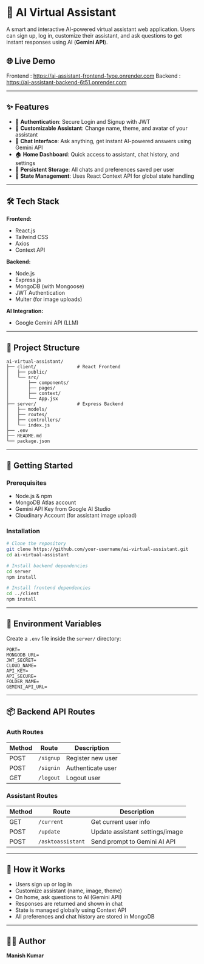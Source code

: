 
# 🤖 AI Virtual Assistant

A smart and interactive AI-powered virtual assistant web application. Users can sign up, log in, customize their assistant, and ask questions to get instant responses using AI (**Gemini API**).

## 🌐 Live Demo

Frontend : https://ai-assistant-frontend-1yoe.onrender.com
Backend :  https://ai-assistant-backend-6t51.onrender.com

---

## ✨ Features

- 🔐 **Authentication**: Secure Login and Signup with JWT  
- 🎨 **Customizable Assistant**: Change name, theme, and avatar of your assistant  
- 💬 **Chat Interface**: Ask anything, get instant AI-powered answers using Gemini API  
- 🏠 **Home Dashboard**: Quick access to assistant, chat history, and settings  
- 💾 **Persistent Storage**: All chats and preferences saved per user  
- 🧠 **State Management**: Uses React Context API for global state handling  

---

## 🛠 Tech Stack

**Frontend:**

- React.js  
- Tailwind CSS  
- Axios  
- Context API  

**Backend:**

- Node.js  
- Express.js  
- MongoDB (with Mongoose)  
- JWT Authentication  
- Multer (for image uploads)  

**AI Integration:**

- Google Gemini API (LLM)  

---

## 📁 Project Structure

```
ai-virtual-assistant/
├── client/               # React Frontend
│   ├── public/
│   └── src/
│       ├── components/
│       ├── pages/
│       ├── context/
│       └── App.jsx
├── server/               # Express Backend
│   ├── models/
│   ├── routes/
│   ├── controllers/
│   └── index.js
├── .env
├── README.md
└── package.json
```

---

## 🚀 Getting Started

### Prerequisites

- Node.js & npm  
- MongoDB Atlas account  
- Gemini API Key from Google AI Studio  
- Cloudinary Account (for assistant image upload)  

### Installation

```bash
# Clone the repository
git clone https://github.com/your-username/ai-virtual-assistant.git
cd ai-virtual-assistant

# Install backend dependencies
cd server
npm install

# Install frontend dependencies
cd ../client
npm install
```

---

## 🔐 Environment Variables

Create a `.env` file inside the `server/` directory:

```env
PORT=
MONGODB_URL=
JWT_SECRET=
CLOUD_NAME=
API_KEY=
API_SECURE=
FOLDER_NAME=
GEMINI_API_URL=
```

---

## 📦 Backend API Routes

### **Auth Routes**

| Method | Route        | Description        |
|--------|--------------|--------------------|
| POST   | `/signup`    | Register new user  |
| POST   | `/signin`    | Authenticate user  |
| GET    | `/logout`    | Logout user        |

### **Assistant Routes**

| Method | Route                   | Description                        |
|--------|-------------------------|------------------------------------|
| GET    | `/current`              | Get current user info              |
| POST   | `/update`               | Update assistant settings/image    |
| POST   | `/asktoassistant`       | Send prompt to Gemini AI API       |

---

## 🧠 How it Works

- Users sign up or log in  
- Customize assistant (name, image, theme)  
- On home, ask questions to AI (Gemini API)  
- Responses are returned and shown in chat  
- State is managed globally using Context API  
- All preferences and chat history are stored in MongoDB  

---

## 👨‍💻 Author

**Manish Kumar**
